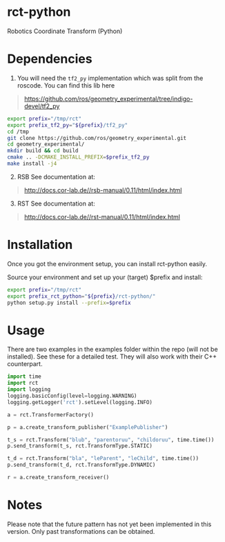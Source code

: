 # rct-python
Robotics Coordinate Transform (Python)

# Dependencies

1. You will need the `tf2_py` implementation which was split from the roscode. You can find this lib here

> https://github.com/ros/geometry_experimental/tree/indigo-devel/tf2_py

``` bash
export prefix="/tmp/rct"
export prefix_tf2_py="${prefix}/tf2_py"
cd /tmp
git clone https://github.com/ros/geometry_experimental.git
cd geometry_experimental/
mkdir build && cd build
cmake .. -DCMAKE_INSTALL_PREFIX=$prefix_tf2_py
make install -j4
```

2. RSB
See documentation at:

> http://docs.cor-lab.de//rsb-manual/0.11/html/index.html

3. RST
See documentation at:

> http://docs.cor-lab.de//rst-manual/0.11/html/index.html

# Installation

Once you got the environment setup, you can install rct-python easily.

Source your environment and set up your (target) $prefix and install:

``` bash
export prefix="/tmp/rct"
export prefix_rct_python="${prefix}/rct-python/"
python setup.py install --prefix=$prefix
```

# Usage
There are two examples in the examples folder within the repo (will not be installed). See these for a detailed test. They will also work with their C++ counterpart.

``` python
import time
import rct
import logging
logging.basicConfig(level=logging.WARNING)
logging.getLogger('rct').setLevel(logging.INFO)

a = rct.TransformerFactory()

p = a.create_transform_publisher("ExamplePublisher")

t_s = rct.Transform("blub", "parentoruu", "childoruu", time.time())
p.send_transform(t_s, rct.TransformType.STATIC)

t_d = rct.Transform("bla", "leParent", "leChild", time.time())
p.send_transform(t_d, rct.TransformType.DYNAMIC)

r = a.create_transform_receiver()
```

# Notes
Please note that the future pattern has not yet been implemented in this version. Only past transformations can be obtained.
